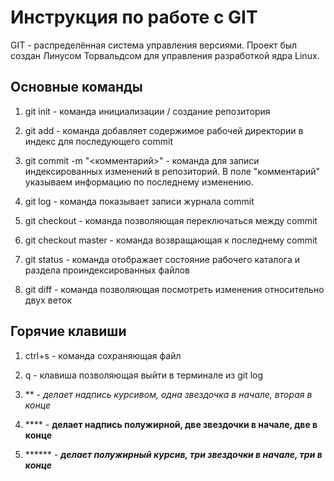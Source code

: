 # Инструкция по работе с GIT

GIT - распределённая система управления версиями. Проект был создан Линусом Торвальдсом для управления разработкой ядра Linux.

## Основные команды 

1. git init - команда инициализации / создание репозитория

2. git add - команда добавляет содержимое рабочей директории в индекс для последующего commit

3. git commit -m "<комментарий>" - команда для записи индексированных изменений в репозиторий. В поле "комментарий" указываем информацию по последнему изменению.

4. git log - команда показывает записи журнала commit

5. git checkout - команда позволяющая переключаться между commit

6. git checkout master - команда возвращающая к последнему commit

7. git status - команда отображает состояние рабочего каталога и раздела проиндексированных файлов

8. git diff - команда позволяющая посмотреть изменения относительно двух веток

## Горячие клавиши

1. ctrl+s - команда сохраняющая файл

2. q - клавиша позволяющая выйти в терминале из git log

3. ** - *делает надпись курсивом, одна звездочка в начале, вторая в конце*

4. **** - **делает надпись полужирной, две звездочки в начале, две в конце**

5. ****** - ***делает полужирный курсив, три звездочки в начале, три в конце***


